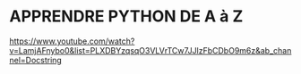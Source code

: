 # APPRENDRE PYTHON DE A à Z
 https://www.youtube.com/watch?v=LamjAFnybo0&list=PLXDBYzqsqO3VLVrTCw7JJlzFbCDbO9m6z&ab_channel=Docstring
